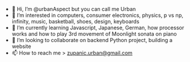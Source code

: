 - 👋 Hi, I’m @urbanAspect but you can call me Urban
- 👀 I’m interested in computers, consumer electronics, physics, p vs np, infinity, music, basketball, shoes, design, keyboards 
- 🌱 I’m currently learning Javascript, Japanese, German, how processor works and how to play 3rd movement of Moonlight sonata on piano
- 💞️ I’m looking to collaborate on backend Python project, building a website
- 📫 How to reach me > zupanic.urban@gmail.com

<!---
urbanAspect/urbanAspect is a ✨ special ✨ repository because its `README.md` (this file) appears on your GitHub profile.
You can click the Preview link to take a look at your changes.
--->
